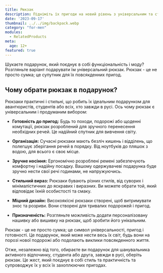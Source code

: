 ```yaml
---
title: Рюкзак
description: Підніміть їх пригоди на новий рівень з універсальним та стильним рюкзаком.
date: '2023-09-17'
thumbnail: ../../img/backpack.webp
category: "for-men"
modules:
  - RelatedProducts
meta:
  age: 12+
featured: true
---
```

Шукаєте подарунок, який поєднує в собі функціональність і моду? Розгляньте варіант подарувати їм універсальний рюкзак. Рюкзак - це не просто сумка; це супутник для їх повсякденних пригод.

## Чому обрати рюкзак в подарунок?

Рюкзаки практичні і стильні, що робить їх ідеальним подарунком для авантюристів, студентів або всіх, хто завжди в русі. Ось чому рюкзак є універсальним і продуманим вибором:

- **Готовність до пригод:** Будь то походи, подорожі або щоденні комутації, рюкзак розроблений для зручного перенесення необхідних речей. Це надійний спутник для вивчення світу.

- **Організація:** Сучасні рюкзаки мають безліч кишень і відділень, що полегшує зберігання речей в порядку. Від ноутбуків до пляшок з водою, для всього є своє місце.

- **Зручне носіння:** Ергономічно розроблені ремені забезпечують комфортну і надійну посадку. Вашому одержувачеві подарунка буде зручно нести свої речі годинами, не напружуючись.

- **Стильний вираз:** Рюкзаки бувають різних стилів, від суворих і мінімалістичних до яскравих і виразних. Ви можете обрати той, який відповідає їхній особистості та смаку.

- **Міцний дизайн:** Високоякісні рюкзаки створені, щоб витримувати знос та розриви. Вони створені для тривалих подорожей і пригод.

- **Призначеність:** Розгляньте можливість додати персоналізовану нашивку або вишивку на рюкзак, щоб зробити його унікальним.

Рюкзак - це не просто сумка; це символ універсальності, пригод і готовності. Це подарунок, який може нести весь їх світ, будь вони на порозі нової подорожі або подолають виклики повсякденного життя.

Отже, незалежно від того, обираєте ви подарунок для шанувальника активного відпочинку, студента або друга, завжди в русі, оберіть рюкзак. Це жест, який поєднує в собі стиль та практичність та супроводжує їх у всіх їх захоплюючих пригодах.
